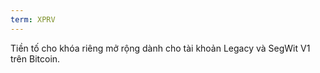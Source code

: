 ```yaml
---
term: XPRV
---
```


Tiền tố cho khóa riêng mở rộng dành cho tài khoản Legacy và SegWit V1 trên Bitcoin.